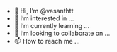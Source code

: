 - 👋 Hi, I’m @vasanthtt
- 👀 I’m interested in ...
- 🌱 I’m currently learning ...
- 💞️ I’m looking to collaborate on ...
- 📫 How to reach me ...

<!---
vasanthtt/vasanthtt is a ✨ special ✨ repository because its `README.md` (this file) appears on your GitHub profile.
You can click the Preview link to take a look at your changes.
--->
